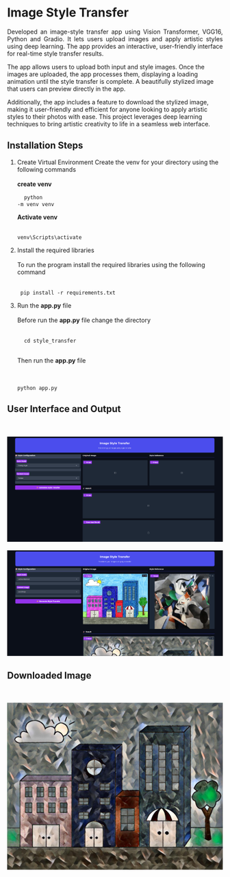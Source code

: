 <h1>Image Style Transfer</h1>
<p align = "justify">
Developed an image-style transfer app using Vision Transformer, VGG16, Python and Gradio. It lets users upload images and apply artistic styles using deep learning. 
The app provides an interactive, user-friendly interface for real-time style transfer results.

The app allows users to upload both input and style images. Once the images are uploaded, the app processes them, displaying a loading animation until the style transfer is complete. 
A beautifully stylized image that users can preview directly in the app.

Additionally, the app includes a feature to download the stylized image, making it user-friendly and efficient for anyone looking to apply artistic styles to their photos with ease. 
This project leverages deep learning techniques to bring artistic creativity to life in a seamless web interface.
</p>

<h2>Installation Steps</h2>

1. Create Virtual Environment
   Create the venv for your directory using the following commands 
   <br>
   <br>
   <b>create venv</b>
       <pre>
         <code>
             python -m venv venv
         </code>
       </pre>
   <b>Activate venv</b>
       <pre>
         <code>
             venv\Scripts\activate
         </code>
       </pre>
2. Install the required libraries
   <br>
   <br>
   To run the program install the required libraries using the following command
   <br>
   <br>
       <pre>
         <code>
             pip install -r requirements.txt
         </code>
       </pre>
3. Run the <b>app.py</b> file
   <br>
   <br>
   Before run the <b>app.py</b> file change the directory
   <br>
   <br>
       <pre>
         <code>
             cd style_transfer
         </code>
       </pre>
   Then run the <b>app.py</b> file
   <br>
   <br>
       <pre>
         <code>
             python app.py
         </code>
       </pre>
     

<h2>User Interface and Output</h2>
<br>
<br>
   <img src="https://github.com/mariyaviswa/Image-Style-Transfer-Gradio-Application/blob/main/User_Interface.png">
   <br>
   <br>
   <img src="https://github.com/mariyaviswa/Image-Style-Transfer-Gradio-Application/blob/main/User_Interface1.png">
<h2> Downloaded Image </h2>
   <br>
   <br>
   <img src="https://github.com/mariyaviswa/Image-Style-Transfer-Gradio-Application/blob/main/result_image.jpg">


   
   
   
   
   
